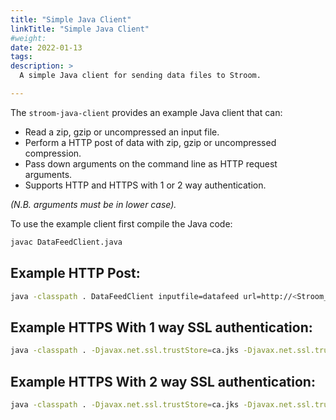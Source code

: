 ```yaml
---
title: "Simple Java Client"
linkTitle: "Simple Java Client"
#weight:
date: 2022-01-13
tags: 
description: >
  A simple Java client for sending data files to Stroom.

---
```


The `stroom-java-client` provides an example Java client that can:

* Read a zip, gzip or uncompressed an input file.
* Perform a HTTP post of data with zip, gzip or uncompressed compression.
* Pass down arguments on the command line as HTTP request arguments.
* Supports HTTP and HTTPS with 1 or 2 way authentication.

*(N.B. arguments must be in lower case).*

To use the example client first compile the Java code:

```bash
javac DataFeedClient.java
```

## Example HTTP Post:

```bash
java -classpath . DataFeedClient inputfile=datafeed url=http://<Stroom_HOST>/stroom/datafeed system=EXAMPLE-SYSTEM environment=DEV feed=EXAMPLE-FEED
```

## Example HTTPS With 1 way SSL authentication:

```bash
java -classpath . -Djavax.net.ssl.trustStore=ca.jks -Djavax.net.ssl.trustStorePassword=capass DataFeedClient inputfile=datafeed url=https://<Stroom_HOST>/stroom/datafeed system=EXAMPLE-SYSTEM environment=DEV feed=EXAMPLE-FEED
```

## Example HTTPS With 2 way SSL authentication:

```bash
java -classpath . -Djavax.net.ssl.trustStore=ca.jks -Djavax.net.ssl.trustStorePassword=capass -Djavax.net.ssl.keyStore=example.jks -Djavax.net.ssl.keyStorePassword=<PASSWORD> DataFeedClient inputfile=datafeed url=https://<Stroom_HOST>/stroom/datafeed system=EXAMPLE-SYSTEM environment=DEV feed=EXAMPLE-FEED
```
